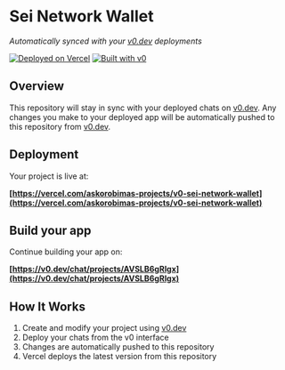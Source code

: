 # Sei Network Wallet

*Automatically synced with your [v0.dev](https://v0.dev) deployments*

[![Deployed on Vercel](https://img.shields.io/badge/Deployed%20on-Vercel-black?style=for-the-badge&logo=vercel)](https://vercel.com/askorobimas-projects/v0-sei-network-wallet)
[![Built with v0](https://img.shields.io/badge/Built%20with-v0.dev-black?style=for-the-badge)](https://v0.dev/chat/projects/AVSLB6gRIgx)

## Overview

This repository will stay in sync with your deployed chats on [v0.dev](https://v0.dev).
Any changes you make to your deployed app will be automatically pushed to this repository from [v0.dev](https://v0.dev).

## Deployment

Your project is live at:

**[https://vercel.com/askorobimas-projects/v0-sei-network-wallet](https://vercel.com/askorobimas-projects/v0-sei-network-wallet)**

## Build your app

Continue building your app on:

**[https://v0.dev/chat/projects/AVSLB6gRIgx](https://v0.dev/chat/projects/AVSLB6gRIgx)**

## How It Works

1. Create and modify your project using [v0.dev](https://v0.dev)
2. Deploy your chats from the v0 interface
3. Changes are automatically pushed to this repository
4. Vercel deploys the latest version from this repository